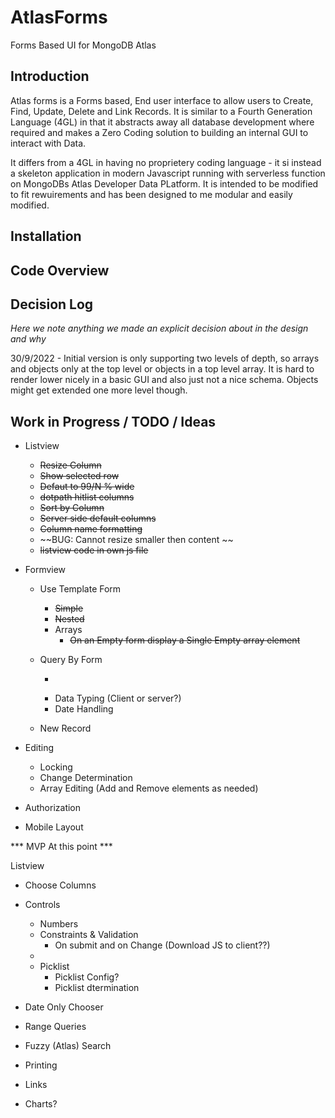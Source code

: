 # AtlasForms
Forms Based UI for MongoDB Atlas

## Introduction

Atlas forms is a Forms based, End user interface to allow users to Create, Find, Update, Delete and Link Records. It is similar to a Fourth Generation Language (4GL) in that it abstracts away all
database development where required and makes a Zero Coding solution to building an internal GUI
to interact with Data.

It differs from a 4GL in having no proprietery coding language - it si instead a skeleton application in modern Javascript running with serverless function on MongoDBs Atlas Developer Data PLatform. It is intended to be modified to fit rewuirements and has been designed to me modular and easily modified.

## Installation


## Code Overview

## Decision Log

_Here we note anything we made an explicit decision about in the design and why_

30/9/2022 - Initial version is only supporting two levels of depth, so arrays and objects only at the top level or objects in a top level array. It is hard to render lower nicely in a basic GUI and also just not a nice schema. Objects might get extended one more level though.


## Work in Progress / TODO / Ideas

- Listview
  - ~~Resize Column~~
  - ~~Show selected row~~
  - ~~Defaut to 99/N % wide~~
  - ~~dotpath hitlist columns~~
  - ~~Sort by Column~~
  - ~~Server side default columns~~
  - ~~Column name formatting~~
  - ~~BUG: Cannot resize smaller then content ~~
  - ~~listview code in own js file~~
  
- Formview
  - Use Template Form
    - ~~Simple~~
    - ~~Nested~~
    - Arrays
      - ~~On an Empty form display a Single Empty array element~~
      
  - Query By Form
    - ~~~Change capture~~~
    - Data Typing (Client or server?)
    - Date Handling
    

  - New Record


- Editing
  - Locking
  - Change Determination
  - Array Editing (Add and Remove elements as needed)


- Authorization
- Mobile Layout


*** MVP At this point ***

  Listview
  - Choose Columns
  
  
- Controls
  - Numbers
  - Constraints & Validation
    - On submit and on Change (Download JS to client??)
  - 
  - Picklist
      - Picklist Config?
      - Picklist dtermination
- Date Only Chooser
- Range Queries
- Fuzzy (Atlas) Search
- Printing
- Links
- Charts?

